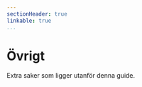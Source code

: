 ```yaml
---
sectionHeader: true
linkable: true
...
```

Övrigt
=======================

Extra saker som ligger utanför denna guide.
